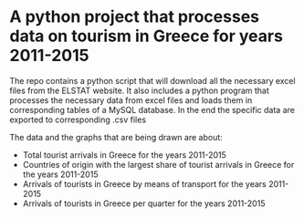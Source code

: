 # A python project that processes data on tourism in Greece for years 2011-2015

The repo contains a python script that will download all the necessary
excel files from the ELSTAT website. It also includes a python program that processes the necessary data from
excel files and loads them in corresponding tables of a MySQL database. In the end the
specific data are exported to corresponding .csv files

The data and the graphs that are being drawn are about: 
- Total tourist arrivals in Greece for the years 2011-2015
- Countries of origin with the largest share of tourist arrivals in
Greece for the years 2011-2015
- Arrivals of tourists in Greece by means of transport for the years 2011-
2015
- Arrivals of tourists in Greece per quarter for the years 2011-2015
